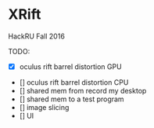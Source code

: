 # XRift
HackRU Fall 2016

TODO:
- [x] oculus rift barrel distortion GPU
- [] oculus rift barrel distortion CPU
- [] shared mem from record my desktop
- [] shared mem to a test program
- [] image slicing
- [] UI
